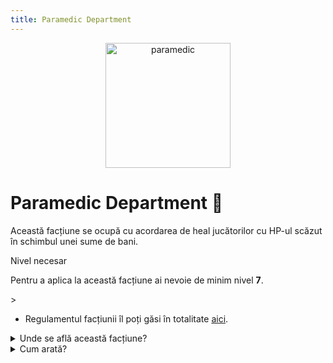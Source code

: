 ```yaml
---
title: Paramedic Department
---
```


<p align="center">
    <img width="200" src="https://i.imgur.com/nkuWqm5.png" alt="paramedic">
</p>

# Paramedic Department 🏥
Această facțiune se ocupă cu acordarea de heal jucătorilor cu HP-ul scăzut în schimbul unei sume de bani.


<div class="warning-container">
    <p class="title">Nivel necesar</p>
    <p class="description">Pentru a aplica la această facțiune ai nevoie de minim nivel <strong>7</strong>.</p>
</div>>

- Regulamentul facțiunii îl poți găsi în totalitate [aici](https://ragepanel.b-hood.ro/rules/view/regulament-paramedici "Link regulament Paramedic").


<details class="details custom-block">
    <summary>Unde se află această facțiune?</summary>
    <p>![Locație Paramedic](https://i.imgur.com/5woiMo8.png "Locație Paramedic")</p>
</details>

<details class="details custom-block">
    <summary>Cum arată?</summary>
    <p>![HQ Paramedic](https://i.imgur.com/Zq0euaN.png "HQ Paramedic")</p>
</details>
